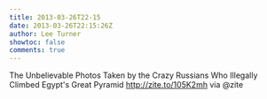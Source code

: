 ```yaml
---
title: 2013-03-26T22-15
date: 2013-03-26T22:15:26Z
author: Lee Turner
showtoc: false
comments: true
---
```


The Unbelievable Photos Taken by the Crazy Russians Who Illegally Climbed Egypt's Great Pyramid http://zite.to/105K2mh via @zite

